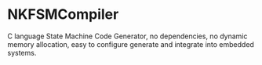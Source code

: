 # NKFSMCompiler
C language State Machine Code Generator,  no dependencies, no dynamic memory allocation, easy to configure generate and integrate into embedded systems.  
